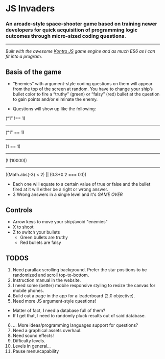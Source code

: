 # JS Invaders

### An arcade-style space-shooter game based on training newer developers for quick acquisition of programming logic outcomes through micro-sized coding questions.
<hr>

_Built with the awesome [Kontra JS](https://straker.github.io/kontra/) game engine and as much ES6 as I can fit into a program._

## Basis of the game
- “Enemies” with argument-style coding questions on them will appear from the top of the screen at random. You have to change your ship’s bullet color to fire a “truthy” (green) or “falsy” (red) bullet at the question to gain points and/or eliminate the enemy.<br>

- Questions will show up like the following: 

(“1” !== 1)<br><hr>
(“1" == 1)<br><hr>
(1 == 1)<br><hr>
(!!(10000))<br><hr>
((Math.abs(-3) < 2) || (0.3+0.2 === 0.1))<br>

- Each one will equate to a certain value of true or false and the bullet fired at it will either be a right or wrong answer.<br>
- 3 Wrong answers in a single level and it's *GAME OVER*


## Controls
- Arrow keys to move your ship/avoid "enemies"
- X to shoot
- Z to switch your bullets
  * Green bullets are truthy
  * Red bullets are falsy


## TODOS

1. Need parallax scrolling background. Prefer the star positions to be randomized and scroll top-to-bottom.
2. Instruction manual in the website.
3. I need some (better) mobile responsive styling to resize the canvas for mobile phones. 
4. Build out a page in the app for a leaderboard (2.0 objective).
5. Need more JS argument-style questions!
  - Matter of fact, I need a database full of them?
  - If I get that, I need to randomly pluck results out of said database.
6. ... More ideas/programming languages support for questions?
7. Need a graphical assets overhaul.
8. Need sound effects!
9. Difficulty levels.
10. Levels in general... 
11. Pause menu/capability
